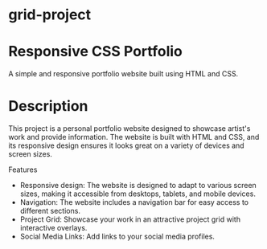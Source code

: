 # grid-project

# Responsive CSS Portfolio
A simple and responsive portfolio website built using HTML and CSS.

# Description
This project is a personal portfolio website designed to showcase artist's work and provide information. The website is built with HTML and CSS, and its responsive design ensures it looks great on a variety of devices and screen sizes.

Features
- Responsive design: The website is designed to adapt to various screen sizes, making it accessible from desktops, tablets, and mobile devices.
- Navigation: The website includes a navigation bar for easy access to different sections.
- Project Grid: Showcase your work in an attractive project grid with interactive overlays.
- Social Media Links: Add links to your social media profiles.
